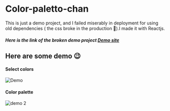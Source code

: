 # Color-paletto-chan

This is just a demo project, and I failed miserably in deployment for using old dependencies ( the css broke in the production 🥲).I made it with Reactjs.
##### Here is the link of the broken demo project  [Demo site](https://color-paletto-chan.netlify.app/)

## Here are some demo 😉 
#### Select  colors

![Demo](https://i.imgur.com/8rM9bdO.gif)

#### Color  palette

![demo 2](https://i.imgur.com/8In1B8a.gif)
